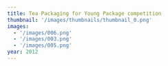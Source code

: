 ```yaml
---
title: Tea Packaging for Young Package competition
thumbnail: '/images/thumbnails/thumbnail_0.png'
images:
  - '/images/006.png'
  - '/images/003.png'
  - '/images/005.png'
year: 2012
---
```

